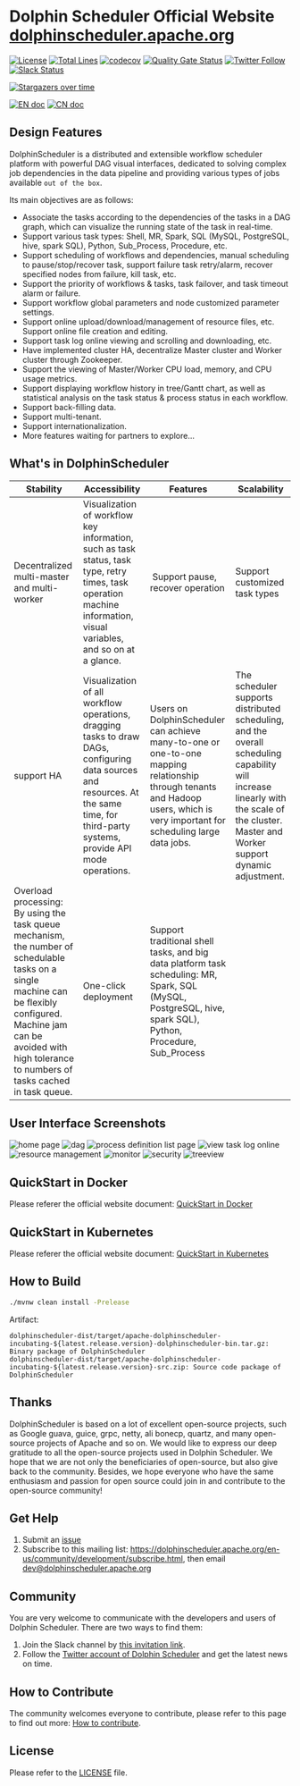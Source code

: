 Dolphin Scheduler Official Website
[dolphinscheduler.apache.org](https://dolphinscheduler.apache.org)
============

[![License](https://img.shields.io/badge/license-Apache%202-4EB1BA.svg)](https://www.apache.org/licenses/LICENSE-2.0.html)
[![Total Lines](https://tokei.rs/b1/github/apache/dolphinscheduler?category=lines)](https://github.com/apache/dolphinscheduler)
[![codecov](https://codecov.io/gh/apache/dolphinscheduler/branch/dev/graph/badge.svg)](https://codecov.io/gh/apache/dolphinscheduler/branch/dev)
[![Quality Gate Status](https://sonarcloud.io/api/project_badges/measure?project=apache-dolphinscheduler&metric=alert_status)](https://sonarcloud.io/dashboard?id=apache-dolphinscheduler)
[![Twitter Follow](https://img.shields.io/twitter/follow/dolphinschedule.svg?style=social&label=Follow)](https://twitter.com/dolphinschedule)
[![Slack Status](https://img.shields.io/badge/slack-join_chat-white.svg?logo=slack&style=social)](https://join.slack.com/t/asf-dolphinscheduler/shared_invite/zt-omtdhuio-_JISsxYhiVsltmC5h38yfw)



[![Stargazers over time](https://starchart.cc/apache/dolphinscheduler.svg)](https://starchart.cc/apache/dolphinscheduler)

[![EN doc](https://img.shields.io/badge/document-English-blue.svg)](README.md)
[![CN doc](https://img.shields.io/badge/文档-中文版-blue.svg)](README_zh_CN.md)

## Design Features

DolphinScheduler is a distributed and extensible workflow scheduler platform with powerful DAG visual interfaces, dedicated to solving complex job dependencies in the data pipeline and providing various types of jobs available `out of the box`.

Its main objectives are as follows:

 - Associate the tasks according to the dependencies of the tasks in a DAG graph, which can visualize the running state of the task in real-time.
 - Support various task types: Shell, MR, Spark, SQL (MySQL, PostgreSQL, hive, spark SQL), Python, Sub_Process, Procedure, etc.
 - Support scheduling of workflows and dependencies, manual scheduling to pause/stop/recover task, support failure task retry/alarm, recover specified nodes from failure, kill task, etc.
 - Support the priority of workflows & tasks, task failover, and task timeout alarm or failure.
 - Support workflow global parameters and node customized parameter settings.
 - Support online upload/download/management of resource files, etc. Support online file creation and editing.
 - Support task log online viewing and scrolling and downloading, etc.
 - Have implemented cluster HA, decentralize Master cluster and Worker cluster through Zookeeper.
 - Support the viewing of Master/Worker CPU load, memory, and CPU usage metrics.
 - Support displaying workflow history in tree/Gantt chart, as well as statistical analysis on the task status & process status in each workflow.
 - Support back-filling data.
 - Support multi-tenant.
 - Support internationalization.
 - More features waiting for partners to explore...

## What's in DolphinScheduler

 Stability | Accessibility | Features | Scalability |
 -- | -- | -- | --
Decentralized multi-master and multi-worker | Visualization of workflow key information, such as task status, task type, retry times, task operation machine information, visual variables, and so on at a glance.  |  Support pause, recover operation | Support customized task types
support HA | Visualization of all workflow operations, dragging tasks to draw DAGs, configuring data sources and resources. At the same time, for third-party systems, provide API mode operations. | Users on DolphinScheduler can achieve many-to-one or one-to-one mapping relationship through tenants and Hadoop users, which is very important for scheduling large data jobs.  | The scheduler supports distributed scheduling, and the overall scheduling capability will increase linearly with the scale of the cluster. Master and Worker support dynamic adjustment.
Overload processing: By using the task queue mechanism, the number of schedulable tasks on a single machine can be flexibly configured. Machine jam can be avoided with high tolerance to numbers of tasks cached in task queue. | One-click deployment | Support traditional shell tasks, and big data platform task scheduling: MR, Spark, SQL (MySQL, PostgreSQL, hive, spark SQL), Python, Procedure, Sub_Process |  |

## User Interface Screenshots

![home page](https://user-images.githubusercontent.com/15833811/75218288-bf286400-57d4-11ea-8263-d639c6511d5f.jpg)
![dag](https://user-images.githubusercontent.com/15833811/75236750-3374fe80-57f9-11ea-857d-62a66a5a559d.png)
![process definition list page](https://user-images.githubusercontent.com/15833811/75216886-6f479e00-57d0-11ea-92dd-66e7640a186f.png)
![view task log online](https://user-images.githubusercontent.com/15833811/75216924-9900c500-57d0-11ea-91dc-3522a76bdbbe.png)
![resource management](https://user-images.githubusercontent.com/15833811/75216984-be8dce80-57d0-11ea-840d-58546edc8788.png)
![monitor](https://user-images.githubusercontent.com/59273635/75625839-c698a480-5bfc-11ea-8bbe-895b561b337f.png)
![security](https://user-images.githubusercontent.com/15833811/75236441-bfd2f180-57f8-11ea-88bd-f24311e01b7e.png)
![treeview](https://user-images.githubusercontent.com/15833811/75217191-3fe56100-57d1-11ea-8856-f19180d9a879.png)

## QuickStart in Docker

Please referer the official website document: [QuickStart in Docker](https://dolphinscheduler.apache.org/en-us/docs/latest/user_doc/docker-deployment.html)

## QuickStart in Kubernetes

Please referer the official website document: [QuickStart in Kubernetes](https://dolphinscheduler.apache.org/en-us/docs/latest/user_doc/kubernetes-deployment.html)

## How to Build

```bash
./mvnw clean install -Prelease
```

Artifact:

```
dolphinscheduler-dist/target/apache-dolphinscheduler-incubating-${latest.release.version}-dolphinscheduler-bin.tar.gz: Binary package of DolphinScheduler
dolphinscheduler-dist/target/apache-dolphinscheduler-incubating-${latest.release.version}-src.zip: Source code package of DolphinScheduler
```

## Thanks

DolphinScheduler is based on a lot of excellent open-source projects, such as Google guava, guice, grpc, netty, ali bonecp, quartz, and many open-source projects of Apache and so on.
We would like to express our deep gratitude to all the open-source projects used in Dolphin Scheduler. We hope that we are not only the beneficiaries of open-source, but also give back to the community. Besides, we hope everyone who have the same enthusiasm and passion for open source could join in and contribute to the open-source community!

## Get Help

1. Submit an [issue](https://github.com/apache/dolphinscheduler/issues/new/choose)
1. Subscribe to this mailing list: https://dolphinscheduler.apache.org/en-us/community/development/subscribe.html, then email dev@dolphinscheduler.apache.org

## Community

You are very welcome to communicate with the developers and users of Dolphin Scheduler. There are two ways to find them:
1. Join the Slack channel by [this invitation link](https://join.slack.com/t/asf-dolphinscheduler/shared_invite/zt-omtdhuio-_JISsxYhiVsltmC5h38yfw).
2. Follow the [Twitter account of Dolphin Scheduler](https://twitter.com/dolphinschedule) and get the latest news on time.

## How to Contribute

The community welcomes everyone to contribute, please refer to this page to find out more: [How to contribute](https://dolphinscheduler.apache.org/en-us/community/development/contribute.html).

## License

Please refer to the [LICENSE](https://github.com/apache/dolphinscheduler/blob/dev/LICENSE) file.
